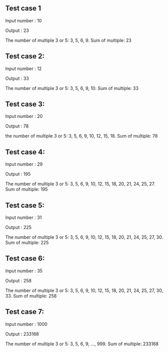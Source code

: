 ## Test case 1
Input number : 10

Output : 23

The number of multiple 3 or 5: 3, 5, 6, 9. Sum of multiple: 23

## Test case 2:
Input number : 12

Output : 33

The number of multiple 3 or 5: 3, 5, 6, 9, 10. Sum of multiple: 33

## Test case 3:
Input number : 20

Output : 78

the number of multiple 3 or 5: 3, 5, 6, 9, 10, 12, 15, 18. Sum of multiple: 78

## Test case 4:
Input number : 29

Output : 195

The number of multiple 3 or 5: 3, 5, 6, 9, 10, 12, 15, 18, 20, 21, 24, 25, 27. Sum of multiple: 195

## Test case 5:
Input number : 31

Output : 225

The number of multiple 3 or 5: 3, 5, 6, 9, 10, 12, 15, 18, 20, 21, 24, 25, 27, 30. Sum of multiple: 225

## Test case 6:
Input number : 35

Output : 258

The number of multiple 3 or 5: 3, 5, 6, 9, 10, 12, 15, 18, 20, 21, 24, 25, 27, 30, 33. Sum of multiple: 258

## Test case 7:
Input number : 1000

Output : 233168

The number of multiple 3 or 5: 3, 5, 6, 9, ..., 999. Sum of multiple: 233168
